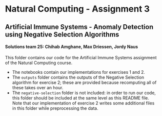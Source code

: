# Natural Computing - Assignment 3
## Artificial Immune Systems - Anomaly Detection using Negative Selection Algorithms
#### Solutions team 25: Chihab Amghane, Max Driessen, Jordy Naus

This folder contains our code for the Artificial Immune Systems assignment of the Natural Computing course.
+ The notebooks contain our implementations for exercises 1 and 2.
+ The `outputs` folder contains the outputs of the Negative Selection algorithm for exercise 2; these are provided because recomputing all of these takes over an hour.
+ The `negative-selection` folder is not included: in order to run our code, this folder should be included at the same level as this README file. Note that our implementation of exercise 2 writes some additional files in this folder while preprocessing the data.